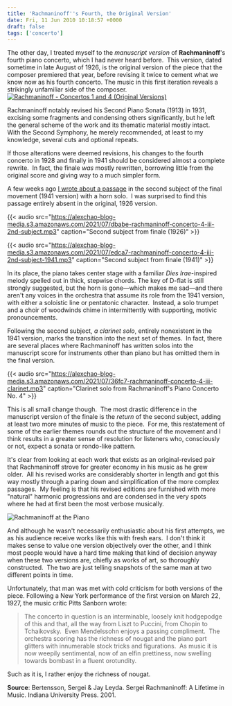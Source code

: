 ```yaml
---
title: 'Rachmaninoff''s Fourth, the Original Version'
date: Fri, 11 Jun 2010 10:18:57 +0000
draft: false
tags: ['concerto']
---
```


The other day, I treated myself to the _manuscript version_ of **Rachmaninoff**'s fourth piano concerto, which I had never heard before.  This version, dated sometime in late August of 1926, is the original version of the piece that the composer premiered that year, before revising it twice to cement what we know now as his fourth concerto. The music in this first iteration reveals a strikingly unfamiliar side of the composer. [![](https://alexchao-blog-media.s3.amazonaws.com/2021/07/e051a-rach-ghindin.jpg "Rachmaninoff - Concertos 1 and 4 (Original Versions)")](http://www.amazon.com/Rachmaninov-S-Concertos-Ashkenazy-Philharmonic/dp/B002K2IU9O/)

Rachmaninoff notably revised his Second Piano Sonata (1913) in 1931, excising some fragments and condensing others significantly, but he left the general scheme of the work and its thematic material mostly intact.  With the Second Symphony, he merely recommended, at least to my knowledge, several cuts and optional repeats.

If those alterations were deemed revisions, his changes to the fourth concerto in 1928 and finally in 1941 should be considered almost a complete rewrite.  In fact, the finale _was_ mostly rewritten, borrowing little from the original score and giving way to a much simpler form.

A few weeks ago [I wrote about a passage](/2010/03/clarity-in-rachmaninoffs-fourth-concerto/ "Rachmaninoff's Fourth Concerto") in the second subject of the final movement (1941 version) with a horn solo.  I was surprised to find this passage entirely absent in the original, 1926 version.

{{< audio src="https://alexchao-blog-media.s3.amazonaws.com/2021/07/dbabe-rachmaninoff-concerto-4-iii-2nd-subject.mp3" caption="Second subject from finale (1926)" >}}

{{< audio src="https://alexchao-blog-media.s3.amazonaws.com/2021/07/edca7-rachmaninoff-concerto-4-iii-2nd-subject-1941.mp3" caption="Second subject from finale (1941)" >}}

In its place, the piano takes center stage with a familiar _Dies Irae_\-inspired melody spelled out in thick, stepwise chords. The key of D-flat is still strongly suggested, but the horn is gone—which makes me sad—and there aren't any voices in the orchestra that assume its role from the 1941 version, with either a soloistic line or pentatonic character.  Instead, a solo trumpet and a choir of woodwinds chime in intermittently with supporting, motivic pronouncements.

Following the second subject, _a clarinet solo_, entirely nonexistent in the 1941 version, marks the transition into the next set of themes.  In fact, there are several places where Rachmaninoff has written solos into the manuscript score for instruments other than piano but has omitted them in the final version.

{{< audio src="https://alexchao-blog-media.s3.amazonaws.com/2021/07/36fc7-rachmaninoff-concerto-4-iii-clarinet.mp3" caption="Clarinet solo from Rachmaninoff's Piano Concerto No. 4" >}}

This is all small change though.  The most drastic difference in the manuscript version of the finale is the _return_ of the second subject, adding at least two more minutes of music to the piece.  For me, this restatement of some of the earlier themes rounds out the structure of the movement and I think results in a greater sense of resolution for listeners who, consciously or not, expect a sonata or rondo-like pattern.

It's clear from looking at each work that exists as an original-revised pair that Rachmaninoff strove for greater economy in his music as he grew older.  All his revised works are considerably shorter in length and got this way mostly through a paring down and simplification of the more complex passages.  My feeling is that his revised editions are furnished with more "natural" harmonic progressions and are condensed in the very spots where he had at first been the most verbose musically.

![](https://alexchao-blog-media.s3.amazonaws.com/2021/07/d4e8b-rach-piano-1.jpg "Rachmaninoff at the Piano")

And although he wasn't necessarily enthusiastic about his first attempts, we as his audience receive works like this with fresh ears.  I don't think it makes sense to value one version objectively over the other, and I think most people would have a hard time making that kind of decision anyway when these two versions are, chiefly as works of art, so thoroughly constructed.  The two are just telling snapshots of the same man at two different points in time.

Unfortunately, that man was met with cold criticism for both versions of the piece. Following a New York performance of the first version on March 22, 1927, the music critic Pitts Sanborn wrote:

> The concerto in question is an interminable, loosely knit hodgepodge of this and that, all the way from Liszt to Puccini, from Chopin to Tchaikovsky.  Even Mendelssohn enjoys a passing compliment.  The orchestra scoring has the richness of nougat and the piano part glitters with innumerable stock tricks and figurations.  As music it is now weepily sentimental, now of an elfin prettiness, now swelling towards bombast in a fluent orotundity.

Such as it is, I rather enjoy the richness of nougat.

**Source**: Bertensson, Sergei & Jay Leyda. Sergei Rachmaninoff: A Lifetime in Music. Indiana University Press. 2001.
